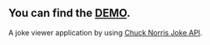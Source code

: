 
## You can find the [DEMO]().

A joke viewer application by using [Chuck Norris Joke API](https://api.chucknorris.io/).

